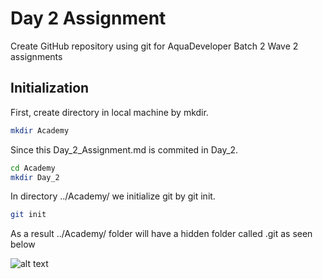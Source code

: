 # Day 2 Assignment
Create GitHub repository using git for AquaDeveloper Batch 2 Wave 2 assignments

## Initialization
First, create directory in local machine by mkdir.

```bash
mkdir Academy
```

Since this Day_2_Assignment.md is commited in Day_2.

```bash
cd Academy
mkdir Day_2
```
In directory ../Academy/ we initialize git by git init.

```bash
git init
```
As a result ../Academy/ folder will have a hidden folder called .git as seen below

![alt text](Day_2/screenshots/git_init.png "git init succesful")
